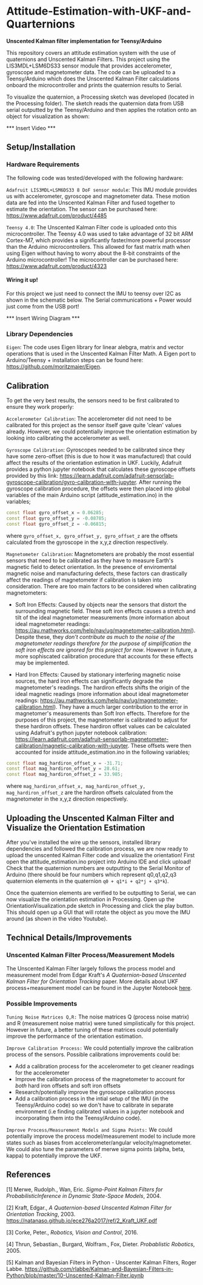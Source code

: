 # Attitude-Estimation-with-UKF-and-Quarternions

**Unscented Kalman filter implementation for Teensy/Arduino**

This repository covers an attitude estimation system with the use of quaternions and Unscented Kalman Filters. This project using the LIS3MDL+LSM6DS33 sensor module that provides accelerometer, gyroscope and magnetometer data. The code can be uploaded to a Teensy/Arduino which does the Unscented Kalman Filter calculations onboard the microcontroller and prints the quaternion results to Serial.

To visualize the quaternion, a Processing sketch was developed (located in the Processing folder). The sketch reads the quaternion data from USB serial outputted by the Teensy/Arduino and then applies the rotation onto an object for visualization as shown:

*** Insert Video ***


## Setup/Installation
### Hardware Requirements
The following code was tested/developed with the following hardware:

`Adafruit LIS3MDL+LSM6DS33 8 DoF sensor module`: This IMU module provides us with accelerometer, gyroscope and magnetometer data. These motion data are fed into the Unscented Kalman Filter and fused together to estimate the orientation. The sensor can be purchased here: https://www.adafruit.com/product/4485

`Teensy 4.0`:  The Unscented Kalman Filter code is uploaded onto this microcontroller. The Teensy 4.0 was used to take advantage of 32 bit ARM Cortex-M7, which provides a significantly faster/more powerful processor than the Arduino microcontrollers. This allowed for fast matrix math when using Eigen without having to worry about the 8-bit constraints of the Arduino microcontroller! The microcontroller can be purchased here: https://www.adafruit.com/product/4323

#### Wiring it up!

For this project we just need to connect the IMU to teensy over I2C as shown in the schematic below. The Serial communications + Power would just come from the USB port! 

*** Insert Wiring Diagram ***

### Library Dependencies

`Eigen`: The code uses Eigen library for linear alebgra, matrix and vector operations that is used in the Unscented Kalman Filter Math. A Eigen port to Arduino/Teensy + installation steps can be found here: https://github.com/moritzmaier/Eigen. 


## Calibration

To get the very best results, the sensors need to be first calibrated to ensure they work properly:

`Accelerometer Calibration`: The accelerometer did not need to be calibrated for this project as the sensor itself gave quite 'clean' values already. However, we could potentially improve the orientation estimation by looking into calibrating the accelerometer as well.

`Gyroscope Calibration`: Gyroscopes needed to be calibrated since they have some zero-offset (this is due to how it was manufactured) that could affect the results of the orientation estimation in UKF. Luckily, Adafruit provides a python jupyter notebook that calculates these gyroscope offsets provided by this link: https://learn.adafruit.com/adafruit-sensorlab-gyroscope-calibration/gyro-calibration-with-jupyter. After running the gyroscope calibration procedure, the offsets were then placed into global variables of the main Arduino script (attitude_estimation.ino) in the variables;

```C++
const float gyro_offset_x = 0.06285;
const float gyro_offset_y = -0.08785;
const float gyro_offset_z = -0.06815;
```
where `gyro_offset_x, gyro_offset_y, gyro_offset_z` are the offsets calculated from the gyroscope in the x,y,z direction respectively.   


`Magnetometer Calibration`: Magnetometers are probably the most essential sensors that need to be calibrated as they have to measure Earth's magnetic field to detect orientation. In the presence of enviromental magnetic noise and manufacturing defects, these factors can drastically affect the readings of magnetometer if calibration is taken into consideration. There are too main factors to be considered when calibrating magnetometers:

* Soft Iron Effects: Caused by objects near the sensors that distort the surrounding magnetic field. These soft iron effects causes a stretch and tilt of the ideal magnetometer measurements (more information about ideal magnetometer readings: https://au.mathworks.com/help/nav/ug/magnetometer-calibration.html). Despite these, they  *don't contribute as much to the noise of the magnetometer readings therefore for the purpose of simplification the soft iron effects are ignored for this project for now*. However in future, a more sophiscated calibration procedure that accounts for these effects may be implemented.

* Hard Iron Effects: Caused by stationary interfering magnetic noise sources, the hard iron effects can significantly degrade the magnetometer's readings. The hardiron effects shifts the origin of the ideal magnetic readings (more information about ideal magnetometer readings: https://au.mathworks.com/help/nav/ug/magnetometer-calibration.html). They have a much larger contribution to the error in magnetomer's measurements than Soft Iron effects. Therefore for the purposes of this project, the magnetometer is calibrated to adjust for these hardiron offsets. These hardiron offset values can be calculated using Adafruit's python jupyter notebook calibration: https://learn.adafruit.com/adafruit-sensorlab-magnetometer-calibration/magnetic-calibration-with-jupyter. These offsets were then accounted for inside attitude_estimation.ino in the following variables;

```C++
const float mag_hardiron_offset_x = -31.71;
const float mag_hardiron_offset_y = 28.61;
const float mag_hardiron_offset_z = 33.985;
```
where `mag_hardiron_offset_x, mag_hardiron_offset_y, mag_hardiron_offset_z` are the hardiron offsets calculated from the magnetometer in the x,y,z direction respectively.

## Uploading the Unscented Kalman Filter and Visualize the Orientation Estimation

After you've installed the wire up the sensors, installed library dependencies and followed the calibration process, we are now ready to upload the unscented Kalman Filter code and visualize the orientation! First open the attitude_estimation.ino project into Arduino IDE and click upload! Check that the quaternion numbers are outputting to the Serial Monitor of Arduino (there should be four numbers which represent q0,q1,q2,q3 quaternion elements in the quaternion `q0 + q1*i + q2*j + q3*k`).

Once the quaternion elements are verified to be outputting to Serial, we can now visualize the orientation estimation in Processing. Open up the OrientationVisualization.pde sketch in Processing and click the play button. This should open up a GUI that will rotate the object as you move the IMU around (as shown in the video Youtube).

## Technical Details/Improvements

### Unscented Kalman Filter Process/Measurement Models

The Unscented Kalman Filter largely follows the process model and measurement model from Edgar Kraft's *A Quaternion-based Unscented Kalman Filter for Orientation Tracking* paper. More details about UKF process+measurement model can be found in the Jupyter Notebook [here](https://www.gooogle.com).


### Possible Improvements

`Tuning Noise Matrices Q,R:` The noise matrices Q (process noise matrix) and R (measurement noise matrix) were tuned simplistically for this project. However in future, a better tuning of these matrices could potentially improve the performance of the orientation estimation. 

`Improve Calibration Process:` We could potentially improve the calibration process of the sensors. Possible calibrations improvements could be:
* Add a calibration process for the accelerometer to get cleaner readings for the accelerometer
* Improve the calibration process of the magnetometer to account for *both* hard iron offsets and soft iron offsets
* Research/potentially improve the gyroscope calibration process
* Add a calibration process in the intial setup of the IMU (in the Teensy/Arduino code) so we don't have to calibrate in separate environment (i.e finding calibrated values in a jupyter notebook and incorporating them into the Teensy/Arduino code).

`Improve Process/Measurement Models and Sigma Points:` We could potentially improve the process model/measurement model to include more states such as biases from accelerometer/angular velocity/magnetometer. We could also tune the parameters of merwe sigma points (alpha, beta, kappa) to potentially improve the UKF.



## References
[1] Merwe, Rudolph., Wan, Eric. *Sigma-Point Kalman Filters for ProbabilisticInference in Dynamic State-Space Models*, 2004.

[2] Kraft, Edgar., *A Quaternion-based Unscented Kalman Filter for Orientation Tracking*, 2003.
https://natanaso.github.io/ece276a2017/ref/2_Kraft_UKF.pdf

[3] Corke, Peter., *Robotics, Vision and Control*, 2016.

[4] Thrun, Sebastian., Burgard, Wolfram., Fox, Dieter. *Probablistic Robotics*, 2005.

[5] Kalman and Bayesian Filters in Python - Unscenter Kalman Filters, Roger Labbe. https://github.com/rlabbe/Kalman-and-Bayesian-Filters-in-Python/blob/master/10-Unscented-Kalman-Filter.ipynb